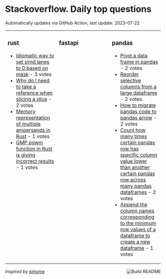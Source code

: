 # Stackoverflow. Daily top questions 

Automatically updates via GitHub Action, last update: <!-- date starts -->2023-07-22<!-- date ends -->


<table><tr><td valign="top" width="33%">

### rust
<!-- rust starts -->
* [Idiomatic way to set simd lanes to 0 based on mask](https://stackoverflow.com/questions/76742707/idiomatic-way-to-set-simd-lanes-to-0-based-on-mask) - 3 votes
* [Why do I need to take a reference when slicing a slice](https://stackoverflow.com/questions/76741623/why-do-i-need-to-take-a-reference-when-slicing-a-slice) - 2 votes
* [Memory representation of multiple ampersands in Rust](https://stackoverflow.com/questions/76741878/memory-representation-of-multiple-ampersands-in-rust) - 1 votes
* [GMP powm function in Rust is giving incorrect results](https://stackoverflow.com/questions/76743836/gmp-powm-function-in-rust-is-giving-incorrect-results) - 1 votes
<!-- rust ends -->
</td><td valign="top" width="34%">


### fastapi
<!-- fastapi starts -->

<!-- fastapi ends -->
</td><td valign="top" width="34%">


### pandas
<!-- pandas starts -->
* [Pivot a data frame in pandas](https://stackoverflow.com/questions/76739610/pivot-a-data-frame-in-pandas) - 2 votes
* [Reorder selective columns from a large dataframe](https://stackoverflow.com/questions/76744206/reorder-selective-columns-from-a-large-dataframe) - 2 votes
* [How to migrate pandas code to pandas arrow](https://stackoverflow.com/questions/76739166/how-to-migrate-pandas-code-to-pandas-arrow) - 2 votes
* [Count how many times certain pandas row has specific column value lower than another certain pandas row across many pandas dataframes](https://stackoverflow.com/questions/76738249/count-how-many-times-certain-pandas-row-has-specific-column-value-lower-than-ano) - 2 votes
* [Append the column names corresponding to the minimum row values of a dataframe to create a new dataframe](https://stackoverflow.com/questions/76739537/append-the-column-names-corresponding-to-the-minimum-row-values-of-a-dataframe-t) - 1 votes
<!-- pandas ends -->
</td></tr></table>

<a href="https://github.com/hp0404/hp0404/actions"><img src="https://github.com/hp0404/hp0404/workflows/Build%20README/badge.svg" align="right" alt="Build README"></a> <p>*Inspired by  [simonw](https://github.com/simonw/simonw)*</p>
